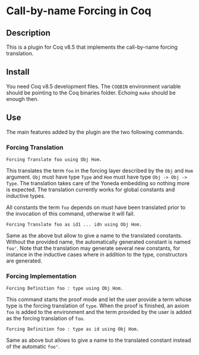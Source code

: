 # Call-by-name Forcing in Coq

## Description

This is a plugin for Coq v8.5 that implements the call-by-name forcing translation.

## Install

You need Coq v8.5 development files. The ```COQBIN``` environment variable
should be pointing to the Coq binaries folder. Echoing ```make``` should be
enough then.

## Use

The main features added by the plugin are the two following commands.

### Forcing Translation

```
Forcing Translate foo using Obj Hom.
```

This translates the term ```foo``` in the forcing layer described by the ```Obj``` and ```Hom``` argument. ```Obj``` must have type ```Type``` and ```Hom``` must have type ```Obj -> Obj -> Type```. The translation takes care of the Yoneda embedding so nothing more is expected. The translation currently works for global constants and inductive types.

All constants the term ```foo``` depends on must have been translated prior to the invocation of this command, otherwise it will fail.

```
Forcing Translate foo as id1 ... idn using Obj Hom.
```

Same as the above but allow to give a name to the translated constants. Without the provided name, the automatically generated constant is named ```fooᶠ```.
Note that the translation may generate several new constants, for instance in the inductive cases where in addition to the type, constructors are generated.

### Forcing Implementation


```
Forcing Definition foo : type using Obj Hom.
```

This command  starts the proof mode and let the user provide a term whose type is the forcing translation of ```type```. When the proof is finished, an axiom ```foo``` is added to the environment and the term provided by the user is added as the forcing translation of ```foo```.

```
Forcing Definition foo : type as id using Obj Hom.
```

Same as above but allows to give a name to the translated constant instead of the automatic ```fooᶠ```.

